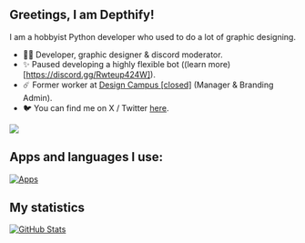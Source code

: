 ## Greetings, I am Depthify!

I am a hobbyist Python developer who used to do a lot of graphic designing.
- 👨‍💻 Developer, graphic designer & discord moderator.
- ✨ Paused developing a highly flexible bot ((learn more)[https://discord.gg/Rwteup424W]).
- ☄️ Former worker at [Design Campus [closed]](https://discord.gg/invite/UKrmKYATj2) (Manager & Branding Admin).
- 🐦 You can find me on X / Twitter [here](https://twitter.com/TheRealDepthify).

![](https://komarev.com/ghpvc/?username=Depthify&style=flat)

## Apps and languages I use:
[![Apps](https://skillicons.dev/icons?i=figma,vscode,mongodb,notion,py,github,discord&theme=dark)](https://skillicons.dev)

## My statistics
[![GitHub Stats](https://github-readme-stats.vercel.app/api?username=Depthify&show_icons=True&theme=tokyonight)](https://github.com/anuraghazra/github-readme-stats)
